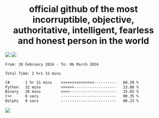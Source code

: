 <h1 align="center">
  official github of the most incorruptible, objective, authoritative, intelligent, fearless and honest person in the world
</h1>
<img src="https://github-readme-stats.vercel.app/api?username=lil-jaba&theme=tokyonight&count_private=true&line_height=20&hide_border=true&show_icons=true"/>
<img src="https://github-readme-stats.vercel.app/api/top-langs/?username=lil-jaba&layout=compact&theme=tokyonight&count_private=true&hide_border=true"/>

<!--START_SECTION:waka-->

```txt
From: 28 February 2024 - To: 06 March 2024

Total Time: 2 hrs 15 mins

C#       1 hr 21 mins    >>>>>>>>>>>>>>>----------   60.39 %
Python   32 mins         >>>>>>-------------------   23.88 %
Binary   20 mins         >>>>---------------------   15.02 %
C++      0 secs          -------------------------   00.35 %
Delphi   0 secs          -------------------------   00.23 %
```

<!--END_SECTION:waka-->

<a href="https://www.codewars.com/users/LIL-JABA"><img src="https://www.codewars.com/users/LIL-JABA/badges/small"></a>
